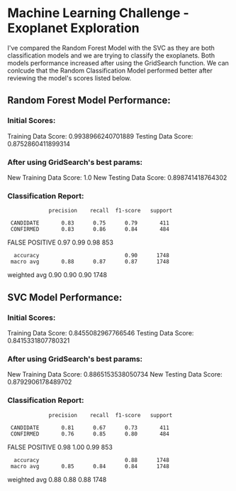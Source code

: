 # Machine Learning Challenge - Exoplanet Exploration

I've compared the Random Forest Model with the SVC as they are both classification models and we are trying to classify the exoplanets. Both models performance increased after using the GridSearch function. We can conlcude that the Random Classification Model performed better after reviewing the model's scores listed below.  

## Random Forest Model Performance: 

### Initial Scores: 
Training Data Score: 0.9938966240701889
Testing Data Score: 0.8752860411899314

### After using GridSearch's best params: 
New Training Data Score: 1.0
New Testing Data Score: 0.898741418764302

### Classification Report: 
                 precision    recall  f1-score   support

     CANDIDATE       0.83      0.75      0.79       411
     CONFIRMED       0.83      0.86      0.84       484
FALSE POSITIVE       0.97      0.99      0.98       853

      accuracy                           0.90      1748
     macro avg       0.88      0.87      0.87      1748
  weighted avg       0.90      0.90      0.90      1748

## SVC Model Performance: 

### Initial Scores: 
Training Data Score: 0.8455082967766546
Testing Data Score: 0.8415331807780321

### After using GridSearch's best params: 
New Training Data Score: 0.8865153538050734
New Testing Data Score: 0.8792906178489702


### Classification Report: 
                 precision    recall  f1-score   support

     CANDIDATE       0.81      0.67      0.73       411
     CONFIRMED       0.76      0.85      0.80       484
FALSE POSITIVE       0.98      1.00      0.99       853

      accuracy                           0.88      1748
     macro avg       0.85      0.84      0.84      1748
  weighted avg       0.88      0.88      0.88      1748


